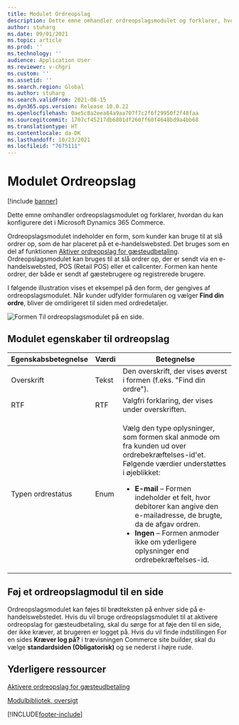 ```yaml
---
title: Modulet Ordreopslag
description: Dette emne omhandler ordreopslagsmodulet og forklarer, hvordan du kan konfigurere det i Microsoft Dynamics 365 Commerce.
author: stuharg
ms.date: 09/01/2021
ms.topic: article
ms.prod: ''
ms.technology: ''
audience: Application User
ms.reviewer: v-chgri
ms.custom: ''
ms.assetid: ''
ms.search.region: Global
ms.author: stuharg
ms.search.validFrom: 2021-08-15
ms.dyn365.ops.version: Release 10.0.22
ms.openlocfilehash: 0ae5c8a2eea84a9aa707f7c2f6f29950f2f48faa
ms.sourcegitcommit: 1707cf45217db6801df260ff60f4648bd9a4bb68
ms.translationtype: HT
ms.contentlocale: da-DK
ms.lasthandoff: 10/23/2021
ms.locfileid: "7675111"
---
```

# <a name="order-lookup-module"></a>Modulet Ordreopslag

[!include [banner](includes/banner.md)]

Dette emne omhandler ordreopslagsmodulet og forklarer, hvordan du kan konfigurere det i Microsoft Dynamics 365 Commerce.

Ordreopslagsmodulet indeholder en form, som kunder kan bruge til at slå ordrer op, som de har placeret på et e-handelswebsted. Det bruges som en del af funktionen [Aktiver ordreopslag for gæsteudbetaling](order-lookup-guest.md). Ordreopslagsmodulet kan bruges til at slå ordrer op, der er sendt via en e-handelswebsted, POS (Retail POS) eller et callcenter. Formen kan hente ordrer, der både er sendt af gæstebrugere og registrerede brugere.

I følgende illustration vises et eksempel på den form, der gengives af ordreopslagsmodulet. Når kunder udfylder formularen og vælger **Find din ordre**, bliver de omdirigeret til siden med ordredetaljer.

![Formen Til ordreopslagsmodulet på en side.](./media/OrderLookup_module.PNG)

## <a name="order-lookup-module-properties"></a>Modulet egenskaber til ordreopslag

| Egenskabsbetegnelse     | Værdi     | Betegnelse |
|-------------------|-----------|-------------|
| Overskrift           | Tekst      | Den overskrift, der vises øverst i formen (f.eks. "Find din ordre"). |
| RTF         | RTF | Valgfri forklaring, der vises under overskriften. |
| Typen ordrestatus | Enum      | <p>Vælg den type oplysninger, som formen skal anmode om fra kunden ud over ordrebekræftelses-id'et. Følgende værdier understøttes i øjeblikket:</p><ul><li><b>E-mail</b> – Formen indeholder et felt, hvor debitorer kan angive den e-mailadresse, de brugte, da de afgav ordren.</li><li><b>Ingen</b> – Formen anmoder ikke om yderligere oplysninger end ordrebekræftelses-id.</li></ul> |

## <a name="add-an-order-lookup-module-to-a-page"></a>Føj et ordreopslagmodul til en side

Ordreopslagsmodulet kan føjes til brødteksten på enhver side på e-handelswebstedet. Hvis du vil bruge ordreopslagsmodulet til at aktivere ordreopslag for gæsteudbetaling, skal du sørge for at føje den til en side, der ikke kræver, at brugeren er logget på. Hvis du vil finde indstillingen For en sides **Kræver log på?** i trævisningen Commerce site builder, skal du vælge **standardsiden (Obligatorisk)** og se nederst i højre rude.

## <a name="additional-resources"></a>Yderligere ressourcer

[Aktivere ordreopslag for gæsteudbetaling](order-lookup-guest.md)

[Modulbibliotek, oversigt](starter-kit-overview.md)

[!INCLUDE[footer-include](../includes/footer-banner.md)]
